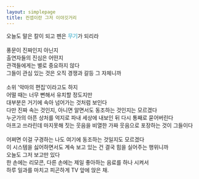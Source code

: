 ```yaml
---
layout: simplepage
title: 컨셉이란 그저 이야깃거리
---
```

<div>
오늘도 말은 칼이 되고 펜은 <span style="color:#65bed6"><b>무기</b></span>가 되리라<br>
<br>
풍문이 진짜인지 아닌지<br>
출연자들의 진심은 어떤지<br>
관객들에게는 별로 중요하지 않다<br>
그들이 관심 있는 것은 오직 경쟁과 갈등 그 자체니까<br>
<br>
소위 '악마의 편집'이라고도 하지<br>
어떨 때는 너무 뻔해서 유치할 정도지만<br>
대부분은 거기에 속아 넘어가는 것처럼 보인다<br>
다만 진짜 속는 것인지, 아니면 알면서도 동조하는 것인지는 모르겠다<br>
누군가의 아픈 상처를 억지로 파내 세상에 내보인 뒤 다시 통째로 묻어버린다<br>
아프고 쓰라린데 마지못해 짓는 웃음을 비열한 가짜 웃음으로 포장하는 것이 그들이다<br>
<br>
어쩌면 이걸 구경하는 나도 여기에 동조하는 것일지도 모르겠다<br>
이 시스템을 싫어하면서도 계속 보고 있는 건 결국 힘을 실어주는 행위니까<br>
오늘도 그저 보고만 있다<br>
한 손에는 리모콘, 다른 손에는 제일 좋아하는 음료를 하나 시켜서<br>
하루 일과를 마치고 피곤하게 TV 앞에 앉은 채.<br>
<br>
</div>